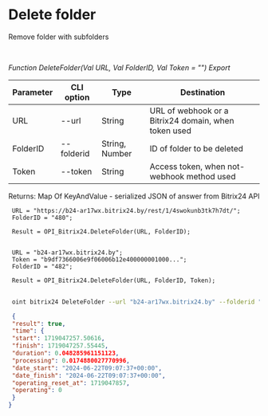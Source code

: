 ﻿---
sidebar_position: 13
---

# Delete folder
 Remove folder with subfolders




<br/>


*Function DeleteFolder(Val URL, Val FolderID, Val Token = "") Export*

 | Parameter | CLI option | Type | Destination |
 |-|-|-|-|
 | URL | --url | String | URL of webhook or a Bitrix24 domain, when token used |
 | FolderID | --folderid | String, Number | ID of folder to be deleted |
 | Token | --token | String | Access token, when not-webhook method used |

 
 Returns: Map Of KeyAndValue - serialized JSON of answer from Bitrix24 API


```bsl title="Code example"
 URL = "https://b24-ar17wx.bitrix24.by/rest/1/4swokunb3tk7h7dt/";
 FolderID = "480";
 
 Result = OPI_Bitrix24.DeleteFolder(URL, FolderID);
 
 
 URL = "b24-ar17wx.bitrix24.by";
 Token = "b9df7366006e9f06006b12e400000001000...";
 FolderID = "482";
 
 Result = OPI_Bitrix24.DeleteFolder(URL, FolderID, Token);
```
	


```sh title="CLI command example"
 
 oint bitrix24 DeleteFolder --url "b24-ar17wx.bitrix24.by" --folderid "482" --token "b9df7366006e9f06006b12e400000001000..."

```

```json title="Result"
 {
 "result": true,
 "time": {
 "start": 1719047257.50616,
 "finish": 1719047257.55445,
 "duration": 0.048285961151123,
 "processing": 0.0174880027770996,
 "date_start": "2024-06-22T09:07:37+00:00",
 "date_finish": "2024-06-22T09:07:37+00:00",
 "operating_reset_at": 1719047857,
 "operating": 0
 }
}
```

